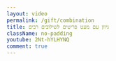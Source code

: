 ```yaml
---
layout: video
permalink: /gift/combination
title: גיוון עם מעט פריטים לשילובים רבים
className: no-padding
youtube: 2Nt-hYLHYNQ
comment: true
---
```

